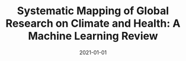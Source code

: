 ---
title: "Systematic Mapping of Global Research on Climate and Health: A Machine Learning Review"
collection: publications
permalink: /publications/18
date: 2021-01-01
venue: "The Lancet Planetary Health"
citation: "Berrang-Ford, Lea, Sietsma, Anne J., <b>Callaghan, Max</b>, Minx, Jan C., Scheelbeek, Pauline F. D., Haddaway, Neal R., Haines, Andy, Dangour, Alan D.. (2021). &quot;Systematic Mapping of Global Research on Climate and Health: A Machine Learning Review.&quot; <i>The Lancet Planetary Health</i>. 5(8)."
doi: "10.1016/S2542-5196(21)00179-0"
---